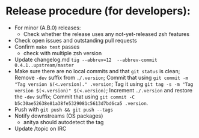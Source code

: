 # Release procedure (for developers):

- For minor (A.B.0) releases:
  - Check whether the release uses any not-yet-released zsh features
- Check open issues and outstanding pull requests
- Confirm `make test` passes
  - check with multiple zsh version
- Update changelog.md
  `tig --abbrev=12  --abbrev-commit 0.4.1..upstream/master`
- Make sure there are no local commits and that `git status` is clean;
  Remove `-dev` suffix from `./.version`;
  Commit that using `git commit -m "Tag version $(<.version)." .version`;
  Tag it using `git tag -s -m "Tag version $(<.version)" $(<.version)`;
  Increment `./.version` and restore the `-dev` suffix;
  Commit that using `git commit -C b5c30ae52638e81a38fe5329081c5613d7bd6ca5 .version`.
- Push with `git push && git push --tags`
- Notify downstreams (OS packages)
  - anitya should autodetect the tag
- Update /topic on IRC
